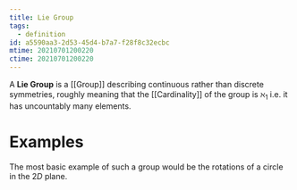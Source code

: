 ```yaml
---
title: Lie Group
tags:
  - definition
id: a5590aa3-2d53-45d4-b7a7-f28f8c32ecbc
mtime: 20210701200220
ctime: 20210701200220
---
```


A **Lie Group** is a [[Group]] describing continuous rather than discrete symmetries, roughly meaning that the [[Cardinality]] of the group is $\aleph_1$ i.e. it has uncountably many elements.

# Examples

The most basic example of such a group would be the rotations of a circle in the $2D$ plane.
